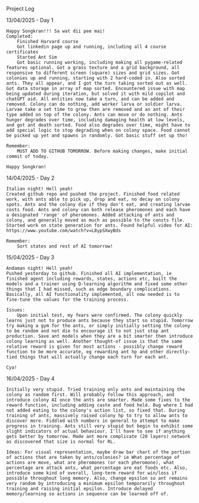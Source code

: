 Project Log

13/04/2025 - Day 1

    Happy Songkran!!! Sa wat dii pee mai!
    Completed:
        Finished Harvard course
        Got linkedin page up and running, including all 4 course certificates
        Started Ant Sim
        Got basic running working, including making all pygame-related features optional. Got a grass texture and a grid background, all responsive to different screen (square) sizes and grid sizes. Got colonies up and running, starting with 2 hard-coded in. Also sorted ants. They all appear, and I got the turn taking sorted out as well. Got data storage in array of map sorted. Encountered issue with map being updated during iteration, but solved it with mild copilot and chatGPT aid. All entities now take a turn, and can be added and removed. Colony can do nothing, add worker larva or soldier larva. Larvae take a set time to grow then are removed and an ant of their type added on top of the colony. Ants can move or do nothing. Ants hunger degrades over time, including damaging health at low levels, and got ant death sorted. Food also degrades over time, might have to add special logic to stop degrading when on colony space. Food cannot be picked up yet and spawns in randomly. Got basic stuff set up tho!

    Remember:
        MUST ADD TO GITHUB TOMORROW. Before making changes, make initial commit of today.

    Happy Songkran!

14/04/2025 - Day 2

    Italian night! Hell yeah!
    Created github repo and pushed the project. Finished food related work, with ants able to pick up, drop and eat, no decay on colony spots. Ants and the colony die if they don't eat, and creating larvae costs food. Ants and colony can both release pheromones and each have a designated 'range' of pheromones. Added attacking of ants and colony, and generally moved as much as possible to the consts file. Started work on state generation for ants. Found helpful video for AI: https://www.youtube.com/watch?v=L8ypSXwyBds

    Remember:
        Sort states and rest of AI tomorrow!

15/04/2025 - Day 3

    Andaman night! Hell yeah!
    Pushed yesterday to github. Finished all AI implementation, ie finished agent including rewards, states, actions etc, built the models and a trainer using Q-learning algorithm and fixed some other things that I had missed, such as edge boundary complications. Basically, all AI functionality implemented, all now needed is to fine-tune the values for the training process.

    Issues:
        Upon initial test, my fears were confirmed. The colony quickly learns just not to produce ants because they start so stupid. Tomorrow try making a gym for the ants, or simply initially setting the colony to be random and not die to encourage it to not just stop ant production. Save ant models when they are a bit smarter then introduce colony learning as well. Another thought-of issue is that the same relative reward is given for most actions - possibly change reward function to be more accurate, eg rewarding ant hp and other directly-tied things that will actually change each turn for each ant.

    Cya!

16/04/2025 - Day 4

    Initially very stupid. Tried training only ants and maintaining the colony as random first. Will probably follow this approach, and introduce colony AI once the ants are smarter. Made some fixes to the reward function, including adding caste and food held. Bug where I had not added eating to the colony's action list, so fixed that. During training of ants, massively raised colony hp to try to allow ants to discover more. Fiddled with numbers in general to attempt to make progress in training. Ants still very stupid but begin to exhibit some slight indicators of actual behaviour. I'll have to see if anything gets better by tomorrow. Made ant more complicate (20 layers) network as discovered that size is normal for RL.

    Ideas: For visual representation, maybe draw bar chart of the portion of actions that are taken by ants/colonies? ie What percentage of actions are move, what are pheromones (or each pheromone), what percentage are attack ants, what percentage are eat foods etc. Also, introduce some kind of overall, long-term reward for win/loss if possible throughout long memory. Also, change epsilon so ant remains very random by introducing a minimum epsilon temporarily throughout training and raising initial epsilon. Introduce delayed memory/learning so actions in sequence can be learned off of.

